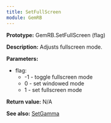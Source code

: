 ```yaml
---
title: SetFullScreen
module: GemRB
---
```


**Prototype:** GemRB.SetFullScreen (flag)

**Description:** Adjusts fullscreen mode.

**Parameters:**
  * flag:
    * -1 -  toggle fullscreen mode
    * 0 - set windowed mode
    * 1 - set fullscreen mode

**Return value:** N/A

**See also:** [SetGamma](SetGamma.md)

